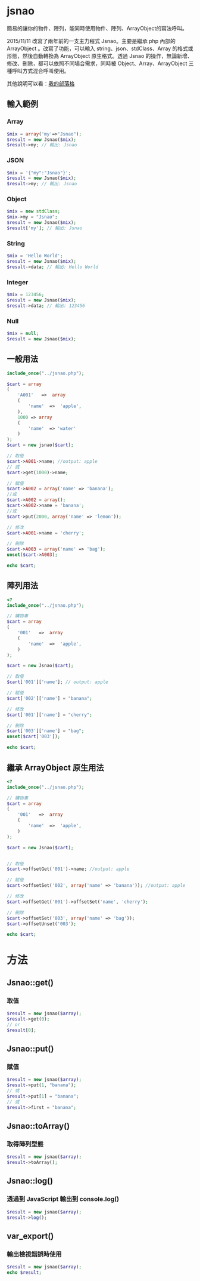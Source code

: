 # jsnao

簡易的讓你的物件、陣列，能同時使用物件、陣列、ArrayObject的寫法呼叫。


2015/11/11 改寫了兩年前的一支主力程式 Jsnao。主要是繼承 php 內部的 ArrayObject 。改寫了功能，可以輸入 string、json、stdClass、Array 的格式或形態，然後自動轉換為 ArrayObject 原生格式。透過 Jsnao 的操作，無論新增、修改、刪除，都可以依照不同場合需求，同時被 Object、Array、ArrayObject 三種呼叫方式混合呼叫使用。

其他說明可以看：<a href="http://jsnwork.kiiuo.com/archives/137/php-jsnao-%E7%B9%BC%E6%89%BF-arrayobject-%E6%9B%B4%E6%96%B9%E4%BE%BF%E7%9A%84%E9%99%A3%E5%88%97%E8%BD%89%E7%89%A9%E4%BB%B6%E5%AF%AB%E6%B3%95" target="_blank">我的部落格</a>

## 輸入範例
### Array
````php
$mix = array('my'=>"Jsnao");
$result = new Jsnao($mix);
$result->my; // 輸出: Jsnao
````
### JSON
````php
$mix = '{"my":"Jsnao"}';
$result = new Jsnao($mix);
$result->my; // 輸出: Jsnao
````
### Object
````php
$mix = new stdClass;
$mix->my = "Jsnao";
$result = new Jsnao($mix);
$result['my']; // 輸出: Jsnao
````
### String
````php
$mix = 'Hello World';
$result = new Jsnao($mix);
$result->data; // 輸出: Hello World
````
### Integer
````php
$mix = 123456;
$result = new Jsnao($mix);
$result->data; // 輸出: 123456
````
### Null
````php
$mix = null;
$result = new Jsnao($mix);
````


## 一般用法
````php
include_once("../jsnao.php");

$cart = array
(
    'A001'   =>  array
    (
        'name'  =>  'apple',
    ),
    1000 => array
    (
        'name'  => 'water'
    )
);
$cart = new jsnao($cart);

// 取值
$cart->A001->name; //output: apple
// 或
$cart->get(1000)->name;

// 賦值
$cart->A002 = array('name' => 'banana');
//或
$cart->A002 = array();
$cart->A002->name = 'banana';
//或
$cart->put(2000, array('name' => 'lemon'));

// 修改
$cart->A001->name = 'cherry';

// 刪除
$cart->A003 = array('name' => 'bag');
unset($cart->A003);

echo $cart;
````

## 陣列用法
````php
<?
include_once("../jsnao.php");

// 購物車
$cart = array
(
    '001'   =>  array
    (
        'name'  =>  'apple',
    )
);

$cart = new Jsnao($cart);

// 取值
$cart['001']['name']; // output: apple

// 賦值
$cart['002']['name'] = "banana"; 

// 修改
$cart['001']['name'] = "cherry"; 

// 刪除
$cart['003']['name'] = "bag";
unset($cart['003']);

echo $cart;
````

## 繼承 ArrayObject 原生用法
````php
<?
include_once("../jsnao.php");

// 購物車
$cart = array
(
    '001'   =>  array
    (
        'name'  =>  'apple',
    )
);

$cart = new Jsnao($cart);


// 取值
$cart->offsetGet('001')->name; //output: apple

// 賦值
$cart->offsetSet('002', array('name' => 'banana')); //output: apple

// 修改
$cart->offsetGet('001')->offsetSet('name', 'cherry');

// 刪除
$cart->offsetSet('003', array('name' => 'bag')); 
$cart->offsetUnset('003'); 

echo $cart;
````

# 方法
## Jsnao::get()
### 取值
````php
$result = new jsnao($array);
$result->get(0);
// or
$result[0];
````

## Jsnao::put()
### 賦值
````php
$result = new jsnao($array);
$result->put(1, "banana");
// 或
$result->put[1] = "banana";
// 或
$result->first = "banana";
````

## Jsnao::toArray()
### 取得陣列型態
````php
$result = new jsnao($array);
$result->toArray();
````

## Jsnao::log()
### 透過到 JavaScript 輸出到 console.log()
````php
$result = new jsnao($array);
$result->log();
````

## var_export()
### 輸出檢視錯誤時使用
````php
$result = new jsnao($array);
echo $result;
````
